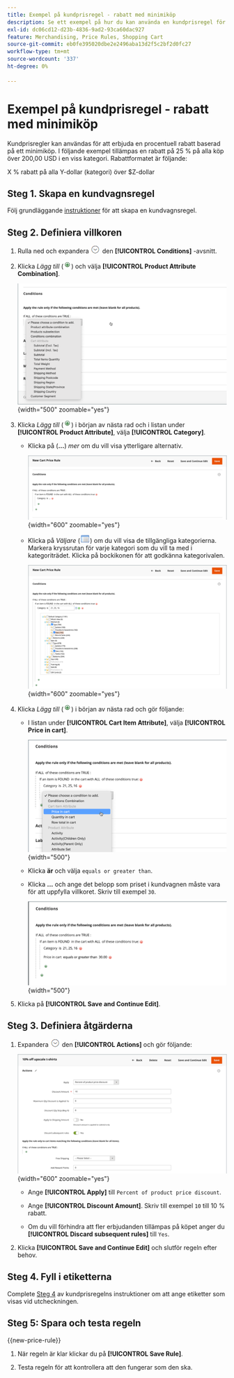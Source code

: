 ```yaml
---
title: Exempel på kundprisregel - rabatt med minimiköp
description: Se ett exempel på hur du kan använda en kundprisregel för att erbjuda en rabatt med ett minimiköp.
exl-id: dc06cd12-d23b-4836-9ad2-93ca60dac927
feature: Merchandising, Price Rules, Shopping Cart
source-git-commit: eb0fe395020dbe2e2496aba13d2f5c2bf2d0fc27
workflow-type: tm+mt
source-wordcount: '337'
ht-degree: 0%

---
```


# Exempel på kundprisregel - rabatt med minimiköp

Kundprisregler kan användas för att erbjuda en procentuell rabatt baserad på ett minimiköp. I följande exempel tillämpas en rabatt på 25 % på alla köp över 200,00 USD i en viss kategori. Rabattformatet är följande:

X % rabatt på alla Y-dollar (kategori) över $Z-dollar

## Steg 1. Skapa en kundvagnsregel

Följ grundläggande [instruktioner](price-rules-cart.md) för att skapa en kundvagnsregel.

## Steg 2. Definiera villkoren

1. Rulla ned och expandera ![Expansionsväljare](../assets/icon-display-expand.png) den **[!UICONTROL Conditions]** -avsnitt.

1. Klicka _Lägg till_ (![Ikonen Lägg till](../assets/icon-add-green-circle.png)) och välja **[!UICONTROL Product Attribute Combination]**.

   ![Kundprisregelvillkor - kombination av produktattribut](./assets/condition1.png){width="500" zoomable="yes"}

1. Klicka _Lägg till_ (![Ikonen Lägg till](../assets/icon-add-green-circle.png)) i början av nästa rad och i listan under **[!UICONTROL Product Attribute]**, välja **[!UICONTROL Category]**.

   - Klicka på (**...**) _mer_ om du vill visa ytterligare alternativ.

     ![Villkor för kundprisregel - kategorialternativ](./assets/condition3.png){width="600" zoomable="yes"}

   - Klicka på _Väljare_ (![Ikonen Lista](../assets/icon-list-chooser.png)) om du vill visa de tillgängliga kategorierna. Markera kryssrutan för varje kategori som du vill ta med i kategoriträdet. Klicka på bockikonen för att godkänna kategorivalen.

     ![Villkor för kundprisregel - kategori](./assets/condition4.png){width="600" zoomable="yes"}

1. Klicka _Lägg till_ (![Ikonen Lägg till](../assets/icon-add-green-circle.png)) i början av nästa rad och gör följande:

   - I listan under **[!UICONTROL Cart Item Attribute]**, välja **[!UICONTROL Price in cart]**.

     ![Villkor för kundprisregel - kundvagnsartikelattribut](./assets/condition5.png){width="500"}

   - Klicka **är** och välja `equals or greater than`.

   - Klicka **...** och ange det belopp som priset i kundvagnen måste vara för att uppfylla villkoret. Skriv till exempel `30`.

     ![Villkor för kundprisregel - pris i kundvagn](./assets/condition6.png){width="500"}

1. Klicka på **[!UICONTROL Save and Continue Edit]**.

## Steg 3. Definiera åtgärderna

1. Expandera ![Expansionsväljare](../assets/icon-display-expand.png) den **[!UICONTROL Actions]** och gör följande:

   ![Åtgärder för kundprisregel](./assets/minimum-discount-actions.png){width="600" zoomable="yes"}

   - Ange **[!UICONTROL Apply]** till `Percent of product price discount`.

   - Ange **[!UICONTROL Discount Amount]**. Skriv till exempel `10` till 10 % rabatt.

   - Om du vill förhindra att fler erbjudanden tillämpas på köpet anger du **[!UICONTROL Discard subsequent rules]** till `Yes`.

1. Klicka **[!UICONTROL Save and Continue Edit]** och slutför regeln efter behov.

## Steg 4. Fyll i etiketterna

Complete [Steg 4](price-rules-cart.md) av kundprisregelns instruktioner om att ange etiketter som visas vid utcheckningen.

## Steg 5: Spara och testa regeln

{{new-price-rule}}

1. När regeln är klar klickar du på **[!UICONTROL Save Rule]**.

1. Testa regeln för att kontrollera att den fungerar som den ska.
